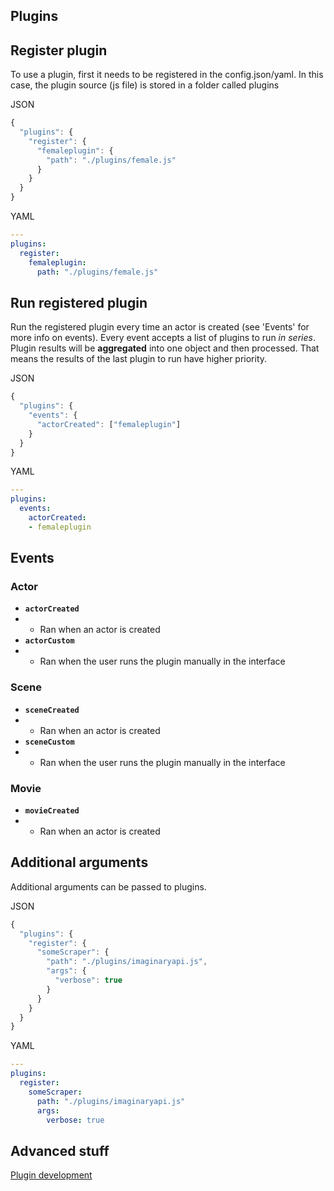 ## Plugins

## Register plugin

To use a plugin, first it needs to be registered in the config.json/yaml.
In this case, the plugin source (js file) is stored in a folder called plugins

JSON
```javascript
{
  "plugins": {
    "register": {
      "femaleplugin": {
        "path": "./plugins/female.js"
      }
    }
  }
}
```

YAML
``` yaml
---
plugins:
  register:
    femaleplugin:
      path: "./plugins/female.js"

```

## Run registered plugin

Run the registered plugin every time an actor is created (see 'Events' for more info on events).
Every event accepts a list of plugins to run *in series*.
Plugin results will be **aggregated** into one object and then processed.
That means the results of the last plugin to run have higher priority.

JSON
```javascript
{
  "plugins": {
    "events": {
      "actorCreated": ["femaleplugin"]
    }
  }
}
```

YAML
``` yaml
---
plugins:
  events:
    actorCreated:
    - femaleplugin

```
## Events

### Actor
- **`actorCreated`**
- - Ran when an actor is created
- **`actorCustom`**
- - Ran when the user runs the plugin manually in the interface

### Scene

- **`sceneCreated`**
- - Ran when an actor is created
- **`sceneCustom`**
- - Ran when the user runs the plugin manually in the interface

### Movie
- **`movieCreated`**
- - Ran when an actor is created



## Additional arguments

Additional arguments can be passed to plugins.

JSON
```javascript
{
  "plugins": {
    "register": {
      "someScraper": {
        "path": "./plugins/imaginaryapi.js",
        "args": {
          "verbose": true
        }
      }
    }
  }
}
```

YAML
```yaml
---
plugins:
  register:
    someScraper:
      path: "./plugins/imaginaryapi.js"
      args:
        verbose: true

```

## Advanced stuff

[Plugin development](https://github.com/porn-vault/porn-vault/blob/dev/doc/plugin_development.md)
